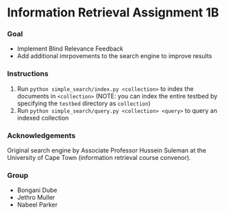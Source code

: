 # Information Retrieval Assignment 1B

### Goal
* Implement Blind Relevance Feedback
* Add additional imrpovements to the search engine to improve results

### Instructions

1. Run `python simple_search/index.py <collection>` to index the
documents in `<collection>` (NOTE: you can index the entire testbed by specifying the `testbed` directory as `collection`)
2. Run `python simple_search/query.py <collection> <query>` to query an
indexed collection

### Acknowledgements
Original search engine by Associate Professor Hussein Suleman at the
University of Cape Town (information retrieval course convenor).

### Group
* Bongani Dube
* Jethro Muller
* Nabeel Parker
